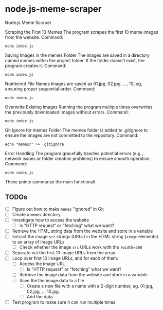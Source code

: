 # node.js-meme-scraper

Node.js Meme Scraper

Scraping the First 10 Memes
The program scrapes the first 10 meme images from the website.
Command:

```
node index.js
```

Saving Images in the memes Folder
The images are saved in a directory named memes within the project folder. If the folder doesn’t exist, the program creates it.
Command:

```
node index.js
```

Numbered File Names
Images are saved as 01.jpg, 02.jpg, …, 10.jpg, ensuring proper sequential order.
Command:

```
node index.js
```

Overwrite Existing Images Running the program multiple times overwrites the previously downloaded images without errors.
Command:

```
node index.js
```

Git Ignore for memes Folder
The memes folder is added to .gitignore to ensure the images are not committed to the repository.
Command:

```
echo "memes/" >> .gitignore
```

Error Handling
The program gracefully handles potential errors (e.g., network issues or folder creation problems) to ensure smooth operation.
Command:

```
node index.js
```

These points summarize the main functionali

## TODOs

- [ ] Figure out how to make `memes` "ignored" in Git
- [ ] Create a `memes` directory
- [ ] Investigate how to access the website
  - [ ] Is "HTTP request" or "fetching" what we want?
- [ ] Retrieve the HTML string data from the website and store in a variable
- [ ] Extract the image `src` strings (URLs) in the HTML string (`<img>` elements) to an array of image URLs
  - [ ] Check whether the image `src` URLs work with the `?width=300`
- [ ] Separate out the first 10 image URLs from the array
- [ ] Loop over first 10 image URLs, and for each of them:
  - [ ] Access the image URL
    - [ ] Is "HTTP request" or "fetching" what we want?
  - [ ] Retrieve the image data from the website and store in a variable
  - [ ] Save the the image data to a file
    - [ ] Create a new file with a name with a 2-digit number, eg. 01.jpg, 02.jpg, ... 10.jpg.
    - [ ] Add the data
- [ ] Test program to make sure it can run multiple times
